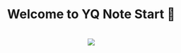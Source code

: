 <h1 align="center">Welcome to YQ Note Start 👋</h1>
<h1 align="center">
  <img src="https://github.com/user-attachments/assets/00ec36ff-d0b3-42b5-82eb-5297860d229e" />
</h1>
